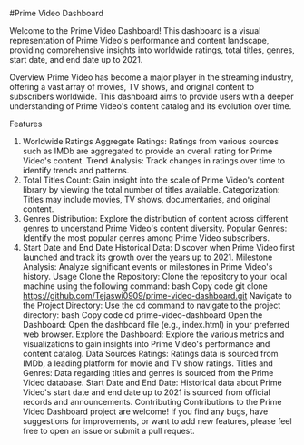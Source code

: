 #Prime Video Dashboard

Welcome to the Prime Video Dashboard! This dashboard is a visual representation of Prime Video's performance and content landscape, providing comprehensive insights into worldwide ratings, total titles, genres, start date, and end date up to 2021.

Overview
Prime Video has become a major player in the streaming industry, offering a vast array of movies, TV shows, and original content to subscribers worldwide. This dashboard aims to provide users with a deeper understanding of Prime Video's content catalog and its evolution over time.

Features
1. Worldwide Ratings
Aggregate Ratings: Ratings from various sources such as IMDb are aggregated to provide an overall rating for Prime Video's content.
Trend Analysis: Track changes in ratings over time to identify trends and patterns.
2. Total Titles
Count: Gain insight into the scale of Prime Video's content library by viewing the total number of titles available.
Categorization: Titles may include movies, TV shows, documentaries, and original content.
3. Genres
Distribution: Explore the distribution of content across different genres to understand Prime Video's content diversity.
Popular Genres: Identify the most popular genres among Prime Video subscribers.
4. Start Date and End Date
Historical Data: Discover when Prime Video first launched and track its growth over the years up to 2021.
Milestone Analysis: Analyze significant events or milestones in Prime Video's history.
Usage
Clone the Repository: Clone the repository to your local machine using the following command:
bash
Copy code
git clone https://github.com/Tejaswi0909/prime-video-dashboard.git
Navigate to the Project Directory: Use the cd command to navigate to the project directory:
bash
Copy code
cd prime-video-dashboard
Open the Dashboard: Open the dashboard file (e.g., index.html) in your preferred web browser.
Explore the Dashboard: Explore the various metrics and visualizations to gain insights into Prime Video's performance and content catalog.
Data Sources
Ratings: Ratings data is sourced from IMDb, a leading platform for movie and TV show ratings.
Titles and Genres: Data regarding titles and genres is sourced from the Prime Video database.
Start Date and End Date: Historical data about Prime Video's start date and end date up to 2021 is sourced from official records and announcements.
Contributing
Contributions to the Prime Video Dashboard project are welcome! If you find any bugs, have suggestions for improvements, or want to add new features, please feel free to open an issue or submit a pull request.









